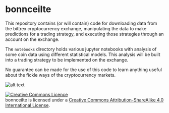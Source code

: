 # bonnceilte

This repository contains (or will contain) code for downloading data from the
bittrex cryptocurrency exchange, manipulating the data to make predictions for
a trading strategy, and executing those strategies through an account on the
exchange.

The `notebooks` directory holds various jupyter notebooks with analysis of
some coin data using different statistical models. This analysis will be built
into a trading strategy to be implemented on the exchange.

No guarantee can be made for the use of this code to learn anything useful
about the fickle ways of the cryptocurrency markets.

![alt text][logo]

[logo]: https://rollercoasterguy.github.io/images/roller-coaster-guy.gif

<a rel="license" href="http://creativecommons.org/licenses/by-sa/4.0/"><img alt="Creative Commons Licence" style="border-width:0" src="https://i.creativecommons.org/l/by-sa/4.0/88x31.png" /></a><br /><span xmlns:dct="http://purl.org/dc/terms/" property="dct:title">bonnceilte</span> is licensed under a <a rel="license" href="http://creativecommons.org/licenses/by-sa/4.0/">Creative Commons Attribution-ShareAlike 4.0 International License</a>.

